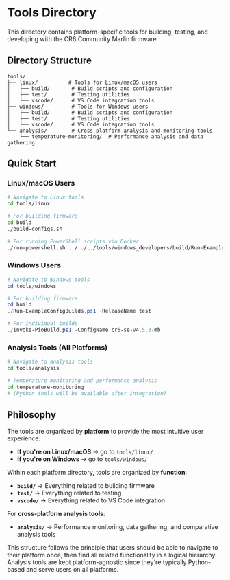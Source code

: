 # Tools Directory

This directory contains platform-specific tools for building, testing, and developing with the CR6 Community Marlin firmware.

## Directory Structure

```
tools/
├── linux/          # Tools for Linux/macOS users
│   ├── build/       # Build scripts and configuration
│   ├── test/        # Testing utilities
│   └── vscode/      # VS Code integration tools
├── windows/         # Tools for Windows users
│   ├── build/       # Build scripts and configuration
│   ├── test/        # Testing utilities
│   └── vscode/      # VS Code integration tools
└── analysis/        # Cross-platform analysis and monitoring tools
    └── temperature-monitoring/  # Performance analysis and data gathering
```

## Quick Start

### Linux/macOS Users
```bash
# Navigate to Linux tools
cd tools/linux

# For building firmware
cd build
./build-configs.sh

# For running PowerShell scripts via Docker
./run-powershell.sh ../../../tools/windows_developers/build/Run-ExampleConfigBuilds.ps1 -ReleaseName test
```

### Windows Users
```powershell
# Navigate to Windows tools
cd tools/windows

# For building firmware
cd build
./Run-ExampleConfigBuilds.ps1 -ReleaseName test

# For individual builds
./Invoke-PioBuild.ps1 -ConfigName cr6-se-v4.5.3-mb
```

### Analysis Tools (All Platforms)
```bash
# Navigate to analysis tools
cd tools/analysis

# Temperature monitoring and performance analysis
cd temperature-monitoring
# (Python tools will be available after integration)
```

## Philosophy

The tools are organized by **platform** to provide the most intuitive user experience:

- **If you're on Linux/macOS** → go to `tools/linux/`
- **If you're on Windows** → go to `tools/windows/`

Within each platform directory, tools are organized by **function**:

- **`build/`** → Everything related to building firmware
- **`test/`** → Everything related to testing
- **`vscode/`** → Everything related to VS Code integration

For **cross-platform analysis tools**:

- **`analysis/`** → Performance monitoring, data gathering, and comparative analysis tools

This structure follows the principle that users should be able to navigate to their platform once, then find all related functionality in a logical hierarchy. Analysis tools are kept platform-agnostic since they're typically Python-based and serve users on all platforms.
